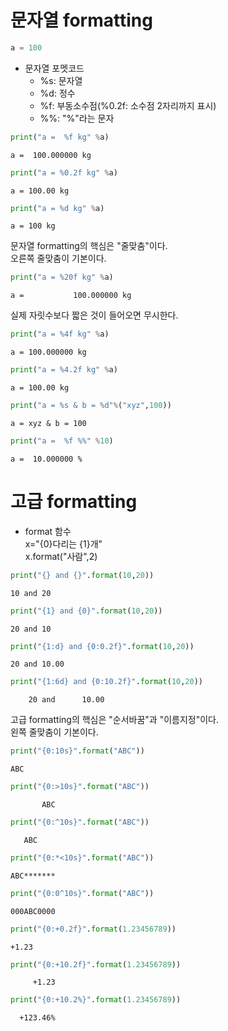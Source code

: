 # 문자열 formatting


```python
a = 100
```

* 문자열 포멧코드
    + %s: 문자열   
    + %d: 정수  
    + %f: 부동소수점(%0.2f: 소수점 2자리까지 표시)  
    + %%: "%"라는 문자  


```python
print("a =  %f kg" %a)
```

    a =  100.000000 kg
    


```python
print("a = %0.2f kg" %a)
```

    a = 100.00 kg
    


```python
print("a = %d kg" %a)
```

    a = 100 kg
    

문자열 formatting의 핵심은 "줄맞춤"이다.  
오른쪽 줄맞춤이 기본이다.


```python
print("a = %20f kg" %a)
```

    a =           100.000000 kg
    

실제 자릿수보다 짧은 것이 들어오면 무시한다.


```python
print("a = %4f kg" %a)
```

    a = 100.000000 kg
    


```python
print("a = %4.2f kg" %a)
```

    a = 100.00 kg
    


```python
print("a = %s & b = %d"%("xyz",100))
```

    a = xyz & b = 100
    


```python
print("a =  %f %%" %10)
```

    a =  10.000000 %
    

# 고급 formatting
* format 함수  
    x="{0}다리는 {1}개"  
    x.format("사람",2)


```python
print("{} and {}".format(10,20))
```

    10 and 20
    


```python
print("{1} and {0}".format(10,20))
```

    20 and 10
    


```python
print("{1:d} and {0:0.2f}".format(10,20))
```

    20 and 10.00
    


```python
print("{1:6d} and {0:10.2f}".format(10,20))
```

        20 and      10.00
    

고급 formatting의 핵심은 "순서바꿈"과 "이름지정"이다.  
왼쪽 줄맞춤이 기본이다.


```python
print("{0:10s}".format("ABC"))
```

    ABC       
    


```python
print("{0:>10s}".format("ABC"))
```

           ABC
    


```python
print("{0:^10s}".format("ABC"))
```

       ABC    
    


```python
print("{0:*<10s}".format("ABC"))
```

    ABC*******
    


```python
print("{0:0^10s}".format("ABC"))
```

    000ABC0000
    


```python
print("{0:+0.2f}".format(1.23456789))
```

    +1.23
    


```python
print("{0:+10.2f}".format(1.23456789))
```

         +1.23
    


```python
print("{0:+10.2%}".format(1.23456789))
```

      +123.46%
    


```python

```
